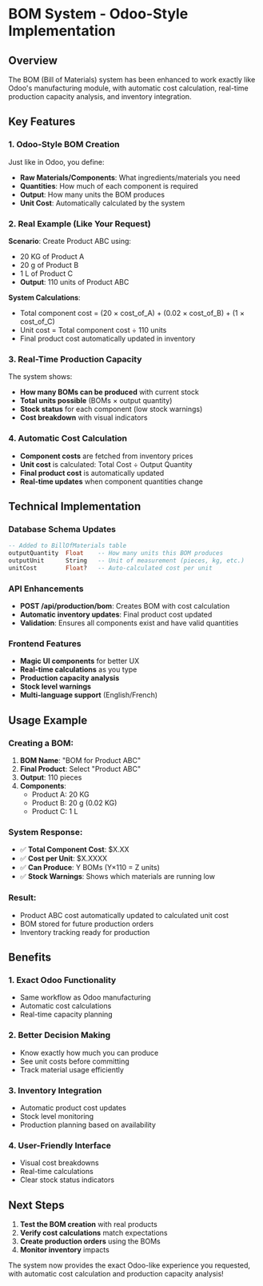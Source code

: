 # BOM System - Odoo-Style Implementation

## Overview
The BOM (Bill of Materials) system has been enhanced to work exactly like Odoo's manufacturing module, with automatic cost calculation, real-time production capacity analysis, and inventory integration.

## Key Features

### 1. **Odoo-Style BOM Creation**
Just like in Odoo, you define:
- **Raw Materials/Components**: What ingredients/materials you need
- **Quantities**: How much of each component is required
- **Output**: How many units the BOM produces
- **Unit Cost**: Automatically calculated by the system

### 2. **Real Example (Like Your Request)**
**Scenario**: Create Product ABC using:
- 20 KG of Product A
- 20 g of Product B  
- 1 L of Product C
- **Output**: 110 units of Product ABC

**System Calculations**:
- Total component cost = (20 × cost_of_A) + (0.02 × cost_of_B) + (1 × cost_of_C)
- Unit cost = Total component cost ÷ 110 units
- Final product cost automatically updated in inventory

### 3. **Real-Time Production Capacity**
The system shows:
- **How many BOMs can be produced** with current stock
- **Total units possible** (BOMs × output quantity)
- **Stock status** for each component (low stock warnings)
- **Cost breakdown** with visual indicators

### 4. **Automatic Cost Calculation**
- **Component costs** are fetched from inventory prices
- **Unit cost** is calculated: Total Cost ÷ Output Quantity
- **Final product cost** is automatically updated
- **Real-time updates** when component quantities change

## Technical Implementation

### Database Schema Updates
```sql
-- Added to BillOfMaterials table
outputQuantity  Float    -- How many units this BOM produces
outputUnit      String   -- Unit of measurement (pieces, kg, etc.)
unitCost        Float?   -- Auto-calculated cost per unit
```

### API Enhancements
- **POST /api/production/bom**: Creates BOM with cost calculation
- **Automatic inventory updates**: Final product cost updated
- **Validation**: Ensures all components exist and have valid quantities

### Frontend Features
- **Magic UI components** for better UX
- **Real-time calculations** as you type
- **Production capacity analysis**
- **Stock level warnings**
- **Multi-language support** (English/French)

## Usage Example

### Creating a BOM:
1. **BOM Name**: "BOM for Product ABC"
2. **Final Product**: Select "Product ABC" 
3. **Output**: 110 pieces
4. **Components**:
   - Product A: 20 KG
   - Product B: 20 g (0.02 KG)
   - Product C: 1 L

### System Response:
- ✅ **Total Component Cost**: $X.XX
- ✅ **Cost per Unit**: $X.XXXX
- ✅ **Can Produce**: Y BOMs (Y×110 = Z units)
- ✅ **Stock Warnings**: Shows which materials are running low

### Result:
- Product ABC cost automatically updated to calculated unit cost
- BOM stored for future production orders
- Inventory tracking ready for production

## Benefits

### 1. **Exact Odoo Functionality**
- Same workflow as Odoo manufacturing
- Automatic cost calculations
- Real-time capacity planning

### 2. **Better Decision Making**
- Know exactly how much you can produce
- See unit costs before committing
- Track material usage efficiently

### 3. **Inventory Integration**
- Automatic product cost updates
- Stock level monitoring
- Production planning based on availability

### 4. **User-Friendly Interface**
- Visual cost breakdowns
- Real-time calculations
- Clear stock status indicators

## Next Steps
1. **Test the BOM creation** with real products
2. **Verify cost calculations** match expectations
3. **Create production orders** using the BOMs
4. **Monitor inventory** impacts

The system now provides the exact Odoo-like experience you requested, with automatic cost calculation and production capacity analysis! 
